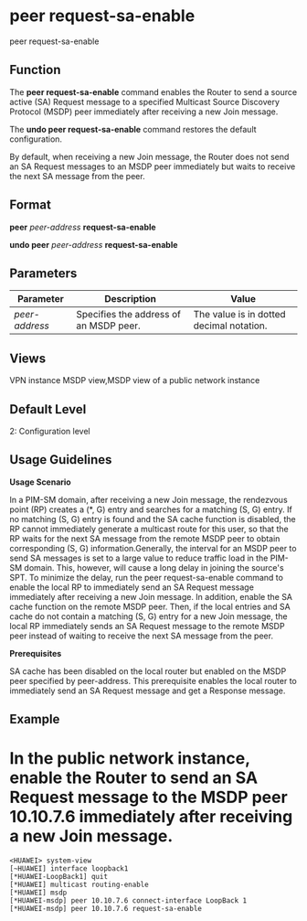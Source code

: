 peer request-sa-enable
======================

peer request-sa-enable

Function
--------



The **peer request-sa-enable** command enables the Router to send a source active (SA) Request message to a specified Multicast Source Discovery Protocol (MSDP) peer immediately after receiving a new Join message.

The **undo peer request-sa-enable** command restores the default configuration.



By default, when receiving a new Join message, the Router does not send an SA Request messages to an MSDP peer immediately but waits to receive the next SA message from the peer.


Format
------

**peer** *peer-address* **request-sa-enable**

**undo peer** *peer-address* **request-sa-enable**


Parameters
----------

| Parameter | Description | Value |
| --- | --- | --- |
| *peer-address* | Specifies the address of an MSDP peer. | The value is in dotted decimal notation. |



Views
-----

VPN instance MSDP view,MSDP view of a public network instance


Default Level
-------------

2: Configuration level


Usage Guidelines
----------------

**Usage Scenario**

In a PIM-SM domain, after receiving a new Join message, the rendezvous point (RP) creates a (\*, G) entry and searches for a matching (S, G) entry. If no matching (S, G) entry is found and the SA cache function is disabled, the RP cannot immediately generate a multicast route for this user, so that the RP waits for the next SA message from the remote MSDP peer to obtain corresponding (S, G) information.Generally, the interval for an MSDP peer to send SA messages is set to a large value to reduce traffic load in the PIM-SM domain. This, however, will cause a long delay in joining the source's SPT. To minimize the delay, run the peer request-sa-enable command to enable the local RP to immediately send an SA Request message immediately after receiving a new Join message. In addition, enable the SA cache function on the remote MSDP peer. Then, if the local entries and SA cache do not contain a matching (S, G) entry for a new Join message, the local RP immediately sends an SA Request message to the remote MSDP peer instead of waiting to receive the next SA message from the peer.

**Prerequisites**

SA cache has been disabled on the local router but enabled on the MSDP peer specified by peer-address. This prerequisite enables the local router to immediately send an SA Request message and get a Response message.


Example
-------

# In the public network instance, enable the Router to send an SA Request message to the MSDP peer 10.10.7.6 immediately after receiving a new Join message.
```
<HUAWEI> system-view
[~HUAWEI] interface loopback1
[*HUAWEI-LoopBack1] quit
[*HUAWEI] multicast routing-enable
[*HUAWEI] msdp
[*HUAWEI-msdp] peer 10.10.7.6 connect-interface LoopBack 1
[*HUAWEI-msdp] peer 10.10.7.6 request-sa-enable

```